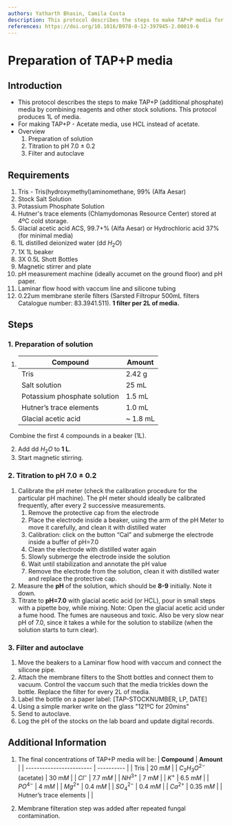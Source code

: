 ```yaml
---
authors: Yatharth Bhasin, Camila Costa
description: This protocol describes the steps to make TAP+P media for cell cultures.
references: https://doi.org/10.1016/B978-0-12-397945-2.00019-6
---
```


# Preparation of TAP+P media

## Introduction

+ This protocol describes the steps to make TAP+P (additional phosphate) media by combining reagents and other stock solutions. This protocol produces 1L of media.
+ For making TAP+P - Acetate media, use HCL instead of acetate.
+ Overview
	1. Preparation of solution
	1. Titration to pH 7.0 $\pm$ 0.2
	1. Filter and autoclave


## Requirements

1. Tris - Tris(hydroxymethyl)aminomethane, 99% (Alfa Aesar)
2. Stock Salt Solution
3. Potassium Phosphate Solution
4. Hutner's trace elements (Chlamydomonas Resource Center) stored at 4ºC cold storage.
5. Glacial acetic acid ACS, 99.7+% (Alfa Aesar) or Hydrochloric acid 37% (for minimal media)
6. 1L distilled deionized water (dd $H_2O$)
7. 1X 1L beaker
8. 3X 0.5L Shott Bottles
9. Magnetic stirrer and plate
10. pH measurement machine (ideally accumet on the ground floor) and pH paper.
11. Laminar flow hood with vaccum line and silicone tubing
12. 0.22um membrane sterile filters (Sarsted Filtropur 500mL filters Catalogue number: 83.3941.511). **1 filter per 2L of media.**



## Steps

###  1. Preparation of solution

1. | **Compound**                 | **Amount** |
	| ---------------------------- | ---------- |
	| Tris                         | 2.42 g     |
	| Salt solution                | 25 mL      |
	| Potassium phosphate solution | 1.5 mL     |
	| Hutner’s trace elements      | 1.0 mL     |
	| Glacial acetic acid          | ~ 1.8 mL   |

​	Combine the first 4 compounds in a beaker (1L).

2. Add dd $H_2O$ to **1 L**.
3. Start magnetic stirring.

###  2. Titration to pH 7.0 $\pm$ 0.2

1. Calibrate the pH meter (check the calibration procedure for the particular pH machine). The pH meter should ideally be calibrated frequently, after every 2 successive measurements.
	1. Remove the protective cap from the electrode
	2. Place the electrode inside a beaker, using the arm of the pH Meter to move it carefully, and clean it with distilled water
	3. Calibration: click on the button “Cal” and submerge the electrode inside a buffer of pH=7.0
	4. Clean the electrode with distilled water again
	5. Slowly submerge the electrode inside the solution
	6. Wait until stabilization and annotate the pH value
	7. Remove the electrode from the solution, clean it with distilled water and replace the protective cap.
2. Measure the **pH** of the solution, which should be **8-9** initially. Note it down.
3. Titrate to **pH=7.0** with glacial acetic acid (or HCL), pour in small steps with a pipette boy, while mixing. 
	Note: Open the glacial acetic acid under a fume hood. The fumes are nauseous and toxic. Also be very slow near pH of 7.0, since it takes a while for the solution to stabilize (when the solution starts to turn clear).

### 3. Filter and autoclave

1. Move the beakers to a Laminar flow hood with vaccum and connect the silicone pipe.
2. Attach the membrane filters to the Shott bottles and connect them to vacuum. Control the vaccum such that the media trickles down the bottle. Replace the filter for every 2L of media.
3. Label the bottle on a paper label: [TAP-STOCKNUMBER, LP, DATE]
4. Using a simple marker write on the glass "121ºC for 20mins"
5. Send to autoclave.
6. Log the pH of the stocks on the lab board and update digital records.



## Additional Information

1. The final concentrations of TAP+P media will be:
| **Compound**             | **Amount** |
| ------------------------ | ---------- |
| Tris                     | 20 m*M*    |
| $C_2H_3O^{2-}$ (acetate) | 30 m*M*    |
| $Cl^-$                   | 7.7 m*M*   |
| $NH^{3+}$                | 7 m*M*     |
| $K^+$                    | 6.5 m*M*   |
| $PO^{4-}$                | 4 m*M*     |
| $Mg^{2+}$                | 0.4 m*M*   |
| $SO_4^{2-}$              | 0.4 m*M*   |
| $Ca^{2+}$                | 0.35 m*M*  |
| Hutner’s trace elements  |            |

2. Membrane filteration step was added after repeated fungal contamination.
